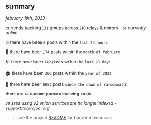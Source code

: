 
## summary
_february 19th, 2023_

currently tracking `131` groups across `240` relays & mirrors - _`84` currently online_

⏲ there have been `6` posts within the `last 24 hours`

🦈 there have been `174` posts within the `month of february`

🪐 there have been `742` posts within the `last 90 days`

🏚 there have been `366` posts within the `year of 2023`

🦕 there have been `6052` posts `since the dawn of ransomwatch`

there are `66` custom parsers indexing posts

_`20` sites using v2 onion services are no longer indexed - [support.torproject.org](https://support.torproject.org/onionservices/v2-deprecation/)_

> see the project [README](https://github.com/joshhighet/ransomwatch#ransomwatch--) for backend technicals
